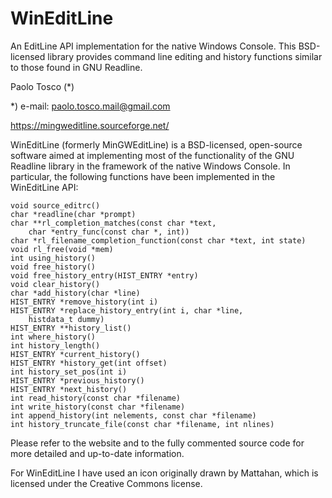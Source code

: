 # WinEditLine

An EditLine API implementation for the native Windows Console.
This BSD-licensed library provides command line editing and history
functions similar to those found in GNU Readline.

Paolo Tosco (*)

*) e-mail: paolo.tosco.mail@gmail.com

https://mingweditline.sourceforge.net/


WinEditLine (formerly MinGWEditLine) is a BSD-licensed, open-source
software aimed at implementing most of the functionality of the GNU
Readline library in the framework of the native Windows Console.
In particular, the following functions have been implemented in the
WinEditLine API:

```
void source_editrc()
char *readline(char *prompt)
char **rl_completion_matches(const char *text,
    char *entry_func(const char *, int))
char *rl_filename_completion_function(const char *text, int state)
void rl_free(void *mem)
int using_history()
void free_history()
void free_history_entry(HIST_ENTRY *entry)
void clear_history()
char *add_history(char *line)
HIST_ENTRY *remove_history(int i)
HIST_ENTRY *replace_history_entry(int i, char *line,
    histdata_t dummy)
HIST_ENTRY **history_list()
int where_history()
int history_length()
HIST_ENTRY *current_history()
HIST_ENTRY *history_get(int offset)
int history_set_pos(int i)
HIST_ENTRY *previous_history()
HIST_ENTRY *next_history()
int read_history(const char *filename)
int write_history(const char *filename)
int append_history(int nelements, const char *filename)
int history_truncate_file(const char *filename, int nlines)
```

Please refer to the website and to the fully commented source code
for more detailed and up-to-date information.

For WinEditLine I have used an icon originally drawn by Mattahan,
which is licensed under the Creative Commons license.
